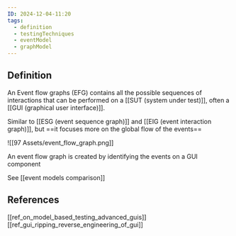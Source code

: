 ```yaml
---
ID: 2024-12-04-11:20
tags:
  - definition
  - testingTechniques
  - eventModel
  - graphModel
---
```

## Definition

An Event flow graphs (EFG) contains all the possible sequences of interactions that can be performed on a [[SUT (system under test)]], often a  [[GUI (graphical user interface)]]. 

Similar to [[ESG (event sequence graph)]] and [[EIG (event interaction graph)]], but ==it focuses more on the global flow of the events==

![[97 Assets/event_flow_graph.png]]

An event flow graph is created by identifying the events on a GUI component

See [[event models comparison]]

## References
[[ref_on_model_based_testing_advanced_guis]]
[[ref_gui_ripping_reverse_engineering_of_gui]]